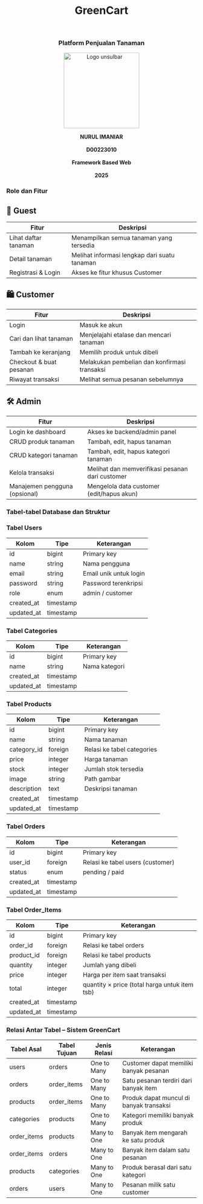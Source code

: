 <h1 align="center">GreenCart</h1>
<br>
<h3 align="center">Platform Penjualan Tanaman</h3>
<p align="center">
  <img src="https://github.com/user-attachments/assets/7bc336f0-571c-4922-91a4-474f00180862" alt="Logo unsulbar" width="200"/>
</p>

<p align="center">
  <strong>NURUL IMANIAR</strong><br/><br/>
  <strong>D00223010</strong><br/><br/>
  <strong>Framework Based Web</strong><br/><br/>
  <strong>2025</strong>
</p>

<h3>Role dan Fitur</h3>

## 👥 Guest
| Fitur               | Deskripsi                                   |
|--------------------|----------------------------------------------|
| Lihat daftar tanaman | Menampilkan semua tanaman yang tersedia    |
| Detail tanaman     | Melihat informasi lengkap dari suatu tanaman |
| Registrasi & Login | Akses ke fitur khusus Customer               |

## 🛍️ Customer
| Fitur                     | Deskripsi                                             |
|---------------------------|-------------------------------------------------------|
| Login                     | Masuk ke akun                                         |
| Cari dan lihat tanaman    | Menjelajahi etalase dan mencari tanaman               |
| Tambah ke keranjang       | Memilih produk untuk dibeli                           |
| Checkout & buat pesanan   | Melakukan pembelian dan konfirmasi transaksi          |
| Riwayat transaksi         | Melihat semua pesanan sebelumnya                      |

## 🛠️ Admin
| Fitur                        | Deskripsi                                              |
|-----------------------------|---------------------------------------------------------|
| Login ke dashboard          | Akses ke backend/admin panel                            |
| CRUD produk tanaman         | Tambah, edit, hapus tanaman                             |
| CRUD kategori tanaman       | Tambah, edit, hapus kategori tanaman                    |
| Kelola transaksi            | Melihat dan memverifikasi pesanan dari customer         |
| Manajemen pengguna (opsional) | Mengelola data customer (edit/hapus akun)             |

<h3>Tabel-tabel Database dan Struktur</h3>

### Tabel Users
| Kolom      | Tipe      | Keterangan                        |
|------------|-----------|-----------------------------------|
| id         | bigint    | Primary key                       |
| name       | string    | Nama pengguna                     |
| email      | string    | Email unik untuk login            |
| password   | string    | Password terenkripsi              |
| role       | enum      | admin / customer                  |
| created_at | timestamp |                                   |
| updated_at | timestamp |                                   |

### Tabel Categories
| Kolom      | Tipe      | Keterangan         |
|------------|-----------|--------------------|
| id         | bigint    | Primary key        |
| name       | string    | Nama kategori      |
| created_at | timestamp |                    |
| updated_at | timestamp |                    |

### Tabel Products
| Kolom       | Tipe      | Keterangan                         |
|-------------|-----------|------------------------------------|
| id          | bigint    | Primary key                        |
| name        | string    | Nama tanaman                       |
| category_id | foreign   | Relasi ke tabel categories         |
| price       | integer   | Harga tanaman                      |
| stock       | integer   | Jumlah stok tersedia               |
| image       | string    | Path gambar                        |
| description | text      | Deskripsi tanaman                  |
| created_at  | timestamp |                                    |
| updated_at  | timestamp |                                    |

### Tabel Orders
| Kolom      | Tipe      | Keterangan                          |
|------------|-----------|-------------------------------------|
| id         | bigint    | Primary key                         |
| user_id    | foreign   | Relasi ke tabel users (customer)    |
| status     | enum      | pending / paid                      |
| created_at | timestamp |                                     |
| updated_at | timestamp |                                     |

### Tabel Order_Items
| Kolom      | Tipe      | Keterangan                                     |
|------------|-----------|------------------------------------------------|
| id         | bigint    | Primary key                                    |
| order_id   | foreign   | Relasi ke tabel orders                         |
| product_id | foreign   | Relasi ke tabel products                       |
| quantity   | integer   | Jumlah yang dibeli                             |
| price      | integer   | Harga per item saat transaksi                  |
| total      | integer   | quantity × price (total harga untuk item tsb)  |
| created_at | timestamp |                                                |
| updated_at | timestamp |                                                |

<h3>Relasi Antar Tabel – Sistem GreenCart</h3>

| Tabel Asal   | Tabel Tujuan | Jenis Relasi | Keterangan                              |
| ------------ | ------------ | ------------ | --------------------------------------- |
| users        | orders       | One to Many  | Customer dapat memiliki banyak pesanan  |
| orders       | order_items  | One to Many  | Satu pesanan terdiri dari banyak item   |
| products     | order_items  | One to Many  | Produk dapat muncul di banyak transaksi |
| categories   | products     | One to Many  | Kategori memiliki banyak produk         |
| order_items  | products     | Many to One  | Banyak item mengarah ke satu produk     |
| order_items  | orders       | Many to One  | Banyak item dalam satu pesanan          |
| products     | categories   | Many to One  | Produk berasal dari satu kategori       |
| orders       | users        | Many to One  | Pesanan milik satu customer             |
